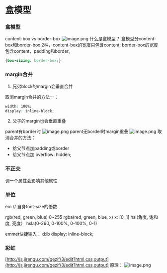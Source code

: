 # 盒模型



### 盒模型
content-box 
vs
border-box
![image.png](https://cdn.nlark.com/yuque/0/2020/png/1753813/1595329409739-ee215b72-ccee-4098-95ba-b084ed2ee8db.png#align=left&display=inline&height=270&margin=%5Bobject%20Object%5D&name=image.png&originHeight=539&originWidth=939&size=169618&status=done&style=none&width=469.5)
什么是盒模型？
盒模型分content-box和border-box 2种，content-box的宽度只包含content; border-box的宽度包含content，padding和border。
```css
{box-sizing: border-box;}
```
### margin合并

1. 兄弟block的margin会垂直合并

取消margin合并的方法一：
```css
width: 100%;
display: inline-block;
```


2. 父子的margin也会垂直重叠

parent有border时
![image.png](https://cdn.nlark.com/yuque/0/2020/png/1753813/1595335116014-75fcafe7-d4df-4ba6-8db9-6242e70f67aa.png#align=left&display=inline&height=258&margin=%5Bobject%20Object%5D&name=image.png&originHeight=513&originWidth=1292&size=40138&status=done&style=none&width=650)
parent无border时margin重叠
![image.png](https://cdn.nlark.com/yuque/0/2020/png/1753813/1595335071769-9f09783b-5afa-4536-af29-57613d17371f.png#align=left&display=inline&height=219&margin=%5Bobject%20Object%5D&name=image.png&originHeight=447&originWidth=1327&size=35472&status=done&style=none&width=650)
取消合并的方法：

- 给父节点加padding或border
- 给父节点加 overflow: hidden;



### 不正交
调一个属性会影响其他属性


### 单位
em  // 自身font-size的倍数


rgb(red, green, blue) 0~255
rgba(red, green, blue, x) x: [0, 1]
hsl(角度, 饱和度, 亮度）
hsla(0-360, 0-100%, 0-100%, 0-1)




emmet快捷输入：
d:ib   display: inline-block;

### 彩虹
[http://js.jirengu.com/gezif/3/edit?html,css,output](http://js.jirengu.com/gezif/3/edit?html,css,output)
原理：
![image.png](https://cdn.nlark.com/yuque/0/2020/png/1753813/1595338578352-146df902-8e31-44d6-8ffd-aad513ddf000.png#align=left&display=inline&height=273&margin=%5Bobject%20Object%5D&name=image.png&originHeight=430&originWidth=944&size=60378&status=done&style=none&width=600)


